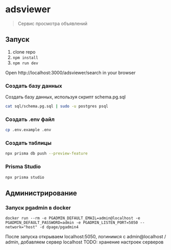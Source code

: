 # adsviewer

> Сервис просмотра объявлений

## Запуск

1. clone repo
2. `npm install`
4. `npm run dev`

Open http://localhost:3000/adsviewer/search in your browser

### Создать базу данных

Создать базу данных, используя скрипт schema.pg.sql 

```bash
cat sql/schema.pg.sql | sudo -u postgres psql
```
### Создать .env файл

```bash
cp .env.example .env
```

### Создать таблицы

```bash
npx prisma db push --preview-feature
```

### Prisma Studio

```bash
npx prisma studio
```

## Администрирование

### Запуск pgadmin в docker

```
docker run --rm -e PGADMIN_DEFAULT_EMAIL=admin@localhost -e PGADMIN_DEFAULT_PASSWORD=admin -e PGADMIN_LISTEN_PORT=5050 --network="host" -d dpage/pgadmin4
```

После запуска открываем localhost:5050, логинимся с admin@localhost / admin,
добавляем сервер localhost
TODO: хранение настроек серверов
